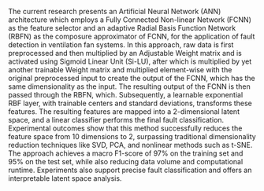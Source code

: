 The current research presents an Artificial Neural Network (ANN) architecture which employs a Fully Connected Non-linear Network (FCNN) as the feature selector and an adaptive Radial Basis Function Network (RBFN) as the composure approximator of FCNN, for the application of fault detection in ventilation fan systems. In this approach, raw data is first preprocessed and then multiplied by an Adjustable Weight matrix and is activated using Sigmoid Linear Unit (Si-LU), after which is multiplied by yet another trainable Weight matrix and multiplied element-wise with the original preprocessed input to create the output of the FCNN, which has the same dimensionality as the input. The resulting output of the FCNN is then passed through the RBFN, which. Subsequently, a learnable exponential RBF layer, with trainable centers and standard deviations, transforms these features. The resulting features are mapped into a 2-dimensional latent space, and a linear classifier performs the final fault classification. Experimental outcomes show that this method successfully reduces the feature space from 10 dimensions to 2, surpassing traditional dimensionality reduction techniques like SVD, PCA, and nonlinear methods such as t-SNE. The approach achieves a macro F1-score of 97% on the training set and 95% on the test set, while also reducing data volume and computational runtime. Experiments also support precise fault classification and offers an interpretable latent space analysis.
